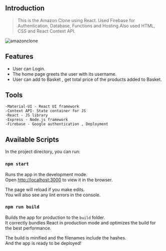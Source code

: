 ## Introduction 
> This is the Amazon Clone using React. Used Firebase for Authentication, Database, Functions and Hosting.Also used HTML, CSS and React Context API.

![amazonclone](https://user-images.githubusercontent.com/51508071/142628805-5300f308-753a-44a8-bc31-bba65d4583f8.gif)


## Features

- User can Login.
- The home page greets the user with its username.
- User can add to Basket , get total price of the products added to Basket.

## Tools


    -Material-UI - React UI framework
    -Context API- State container for JS
    -React - JS library
    -Express - Node.js framework
    -Firebase - Google authentication , Deployment
 



## Available Scripts

In the project directory, you can run:

### `npm start`

Runs the app in the development mode.\
Open [http://localhost:3000](http://localhost:3000) to view it in the browser.

The page will reload if you make edits.\
You will also see any lint errors in the console.


### `npm run build`

Builds the app for production to the `build` folder.\
It correctly bundles React in production mode and optimizes the build for the best performance.

The build is minified and the filenames include the hashes.\
And the app is ready to be deployed!



